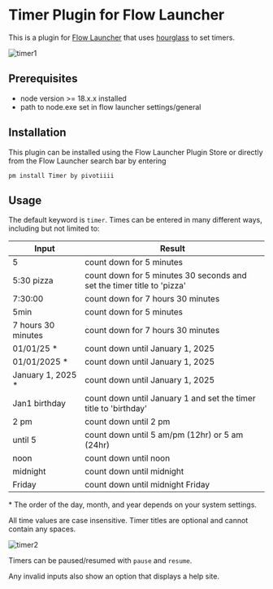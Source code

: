 # Timer Plugin for Flow Launcher

This is a plugin for [Flow Launcher](https://www.flowlauncher.com) that uses [hourglass](https://github.com/i2van/hourglass) to set timers.

![timer1](https://github.com/pivotiiii/flow_launcher_timer/assets/17112987/695834f1-2eae-4614-92bc-b257314f1ef1)

## Prerequisites

- node version >= 18.x.x installed
- path to node.exe set in flow launcher settings/general

## Installation

This plugin can be installed using the Flow Launcher Plugin Store or directly from the Flow Launcher search bar by entering

`pm install Timer by pivotiiii`

## Usage

The default keyword is `timer`. Times can be entered in many different ways, including but not limited to:

| Input              | Result                                                                 |
| ------------------ | ---------------------------------------------------------------------- |
| 5                  | count down for 5 minutes                                               |
| 5:30 pizza         | count down for 5 minutes 30 seconds and set the timer title to 'pizza' |
| 7:30:00            | count down for 7 hours 30 minutes                                      |
| 5min               | count down for 5 minutes                                               |
| 7 hours 30 minutes | count down for 7 hours 30 minutes                                      |
| 01/01/25 \*        | count down until January 1, 2025                                       |
| 01/01/2025 \*      | count down until January 1, 2025                                       |
| January 1, 2025 \* | count down until January 1, 2025                                       |
| Jan1 birthday      | count down until January 1 and set the timer title to 'birthday'       |
| 2 pm               | count down until 2 pm                                                  |
| until 5            | count down until 5 am/pm (12hr) or 5 am (24hr)                         |
| noon               | count down until noon                                                  |
| midnight           | count down until midnight                                              |
| Friday             | count down until midnight Friday                                       |

\* The order of the day, month, and year depends on your system settings.

All time values are case insensitive. Timer titles are optional and cannot contain any spaces.

![timer2](https://github.com/pivotiiii/flow_launcher_timer/assets/17112987/2e5a1d16-0f5a-4fab-9f39-c4c8cbe52668)

Timers can be paused/resumed with `pause` and `resume`.

Any invalid inputs also show an option that displays a help site.
